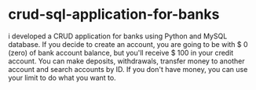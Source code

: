# crud-sql-application-for-banks
i developed a CRUD application for banks using Python and MySQL database. If you decide to create an account, you are going to be with $ 0 (zero) of bank account balance, but you'll receive $ 100 in your credit account. You can make deposits, withdrawals, transfer money to another account and search accounts by ID. If you don't have money, you can use your limit to do what you want to.
